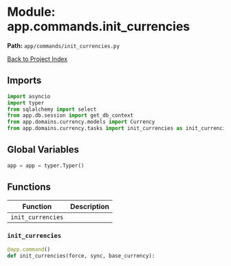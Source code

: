 # Module: app.commands.init_currencies

**Path:** `app/commands/init_currencies.py`

[Back to Project Index](../../../index.md)

## Imports
```python
import asyncio
import typer
from sqlalchemy import select
from app.db.session import get_db_context
from app.domains.currency.models import Currency
from app.domains.currency.tasks import init_currencies as init_currencies_task
```

## Global Variables
```python
app = app = typer.Typer()
```

## Functions

| Function | Description |
| --- | --- |
| `init_currencies` |  |

### `init_currencies`
```python
@app.command()
def init_currencies(force, sync, base_currency):
```
